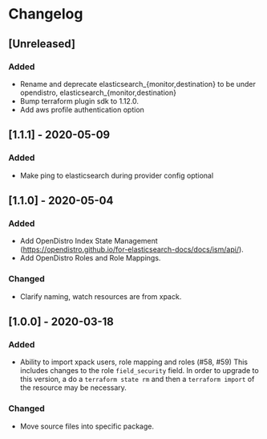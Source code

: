 # Changelog

## [Unreleased]
### Added
- Rename and deprecate elasticsearch_{monitor,destination} to be under opendistro, elasticsearch_{monitor,destination}
- Bump terraform plugin sdk to 1.12.0.
- Add aws profile authentication option

## [1.1.1] - 2020-05-09
### Added
- Make ping to elasticsearch during provider config optional

## [1.1.0] - 2020-05-04

### Added
- Add OpenDistro Index State Management (https://opendistro.github.io/for-elasticsearch-docs/docs/ism/api/).
- Add OpenDistro Roles and Role Mappings.

### Changed
- Clarify naming, watch resources are from xpack.


## [1.0.0] - 2020-03-18

### Added
- Ability to import xpack users, role mapping and roles (#58, #59)
  This includes changes to the role `field_security` field. In order to upgrade to this version, a  do a `terraform state rm` and then a `terraform import` of the resource may be necessary.

### Changed
- Move source files into specific package.
